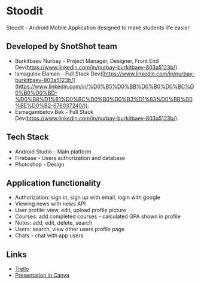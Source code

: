 # Stoodit
Stoodit - Android Mobile Application designed to make students life easier

## Developed by SnotShot team 
- Burkitbaev Nurbay - Project Manager, Designer, Front End Dev(https://www.linkedin.com/in/nurbay-burkitbaev-803a5123b/).
- Ismagulov Elaman - Full Stack Dev([https://www.linkedin.com/in/nurbay-burkitbaev-803a5123b/](https://www.linkedin.com/in/%D0%B5%D0%BB%D0%B0%D0%BC%D0%B0%D0%BD-%D0%B8%D1%81%D0%BC%D0%B0%D0%B3%D1%83%D0%BB%D0%BE%D0%B2-678037240/)).
- Esmagambetov Bek - Full Stack Dev(https://www.linkedin.com/in/nurbay-burkitbaev-803a5123b/).

## Tech Stack 
- Android Studio - Main platform
- Firebase - Users authorization and database
- Photoshop - Design 

## Application functionality
- Authorization: sign in, sign up with email, login with google
- Viewing news with news API
- User profile: view, edit, upload profile picture
- Courses: add completed courses - calculated GPA shown in profile
- Notes: add, edit, delete, search
- Users: search, view other users profile page
- Chats - chat with app users

## Links
- [Trello](https://trello.com/b/ridfjxJW/stoodit)
- [Presentation in Canva](https://www.canva.com/design/DAEwWOjUPI8/WtcNRI0kNFGKFbw56TLlwg/edit?utm_content=DAEwWOjUPI8&amp;utm_campaign=designshare&amp;utm_medium=link2&amp;utm_source=sharebutton)
